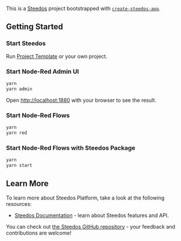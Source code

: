 This is a [Steedos](https://www.steedos.com/) project bootstrapped with [`create-steedos-app`](https://github.com/steedos/steedos-platform/tree/master/packages/create-steedos-app).

## Getting Started

### Start Steedos

Run [Project Template](../project-template) or your own project.

### Start Node-Red Admin UI

```bash
yarn
yarn admin
```

Open [http://localhost:1880](http://localhost:1880) with your browser to see the result.

### Start Node-Red Flows

```bash
yarn
yarn red
```

### Start Node-Red Flows with Steedos Package

```bash
yarn
yarn start
```

## Learn More

To learn more about Steedos Platform, take a look at the following resources:

- [Steedos Documentation](https://www.steedos.com/docs) - learn about Steedos features and API.

You can check out [the Steedos GitHub repository](https://github.com/steedos/steedos-platform/) - your feedback and contributions are welcome!
